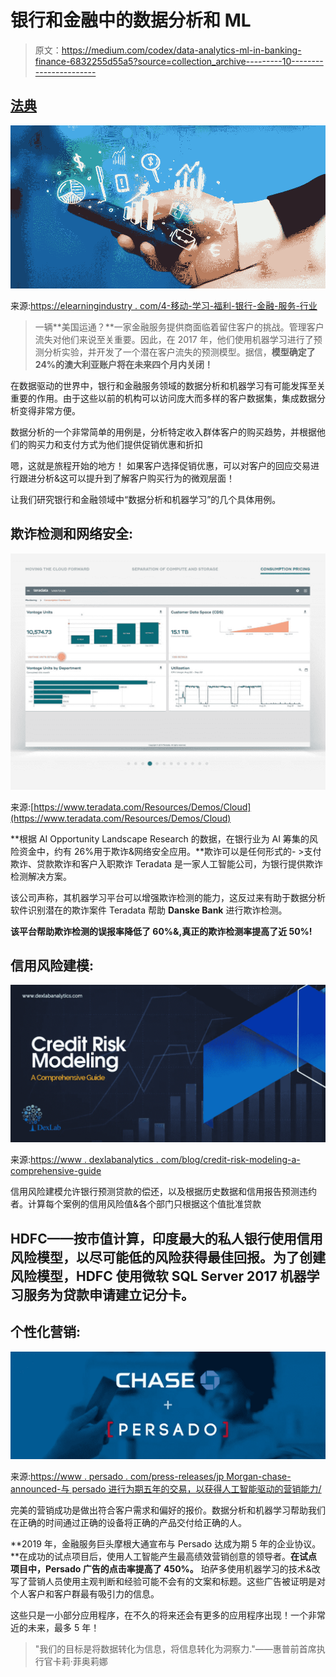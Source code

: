 # 银行和金融中的数据分析和 ML

> 原文：<https://medium.com/codex/data-analytics-ml-in-banking-finance-6832255d55a5?source=collection_archive---------10----------------------->

## [法典](http://medium.com/codex)

![](img/bc5a9f60d234ddb273dbdb6a42d93528.png)

来源:[https://elearningindustry . com/4-移动-学习-福利-银行-金融-服务-行业](https://elearningindustry.com/4-mobile-learning-benefits-banking-financial-services-industry)

> 一辆**美国运通？**一家金融服务提供商面临着留住客户的挑战。管理客户流失对他们来说至关重要。因此，在 2017 年，他们使用机器学习进行了预测分析实验，并开发了一个潜在客户流失的预测模型。据信，**模型确定了 24%的澳大利亚账户将在未来四个月内关闭！**

在数据驱动的世界中，银行和金融服务领域的数据分析和机器学习有可能发挥至关重要的作用。由于这些以前的机构可以访问庞大而多样的客户数据集，集成数据分析变得非常方便。

数据分析的一个非常简单的用例是，分析特定收入群体客户的购买趋势，并根据他们的购买力和支付方式为他们提供促销优惠和折扣

嗯，这就是旅程开始的地方！
如果客户选择促销优惠，可以对客户的回应交易进行跟进分析&这可以提升到了解客户购买行为的微观层面！

让我们研究银行和金融领域中“数据分析和机器学习”的几个具体用例。

## 欺诈检测和网络安全:

![](img/2b4cbf9c2e11c1088db8229183b001f9.png)

来源:[https://www.teradata.com/Resources/Demos/Cloud](https://www.teradata.com/Resources/Demos/Cloud)

**根据 AI Opportunity Landscape Research 的数据，在银行业为 AI 筹集的风险资金中，约有 26%用于欺诈&网络安全应用。**欺诈可以是任何形式的- >支付欺诈、贷款欺诈和客户入职欺诈
Teradata 是一家人工智能公司，为银行提供欺诈检测解决方案。

该公司声称，其机器学习平台可以增强欺诈检测的能力，这反过来有助于数据分析软件识别潜在的欺诈案件
Teradata 帮助 **Danske Bank** 进行欺诈检测。

**该平台帮助欺诈检测的误报率降低了 60%&,真正的欺诈检测率提高了近 50%!**

## 信用风险建模:

![](img/7e82aae03d24b3463b859333b49f7c37.png)

来源:[https://www . dexlabanalytics . com/blog/credit-risk-modeling-a-comprehensive-guide](https://www.dexlabanalytics.com/blog/credit-risk-modeling-a-comprehensive-guide)

信用风险建模允许银行预测贷款的偿还，以及根据历史数据和信用报告预测违约者。计算每个案例的信用风险值&各个部门只根据这个值批准贷款

## **HDFC——按市值计算，印度最大的私人银行使用信用风险模型，以尽可能低的风险获得最佳回报。为了创建风险模型，HDFC 使用微软 SQL Server 2017 机器学习服务为贷款申请建立记分卡。**

## 个性化营销:

![](img/3c0112d09abc02811cb9d8ea3920b4ed.png)

来源:[https://www . persado . com/press-releases/jp Morgan-chase-announced-与 persado 进行为期五年的交易，以获得人工智能驱动的营销能力/](https://www.persado.com/press-releases/jpmorgan-chase-announces-five-year-deal-with-persado-for-ai-powered-marketing-capabilities/)

完美的营销成功是做出符合客户需求和偏好的报价。数据分析和机器学习帮助我们在正确的时间通过正确的设备将正确的产品交付给正确的人。

**2019 年，金融服务巨头摩根大通宣布与 Persado 达成为期 5 年的企业协议。**在成功的试点项目后，使用人工智能产生最高绩效营销创意的领导者。**在试点项目中，Persado 广告的点击率提高了 450%。**
珀萨多使用机器学习的技术&改写了营销人员使用主观判断和经验可能不会有的文案和标题。这些广告被证明是对个人客户和客户群最有吸引力的信息。

这些只是一小部分应用程序，在不久的将来还会有更多的应用程序出现！一个非常近的未来，最多 5 年！

> "我们的目标是将数据转化为信息，将信息转化为洞察力."——惠普前首席执行官卡莉·菲奥莉娜